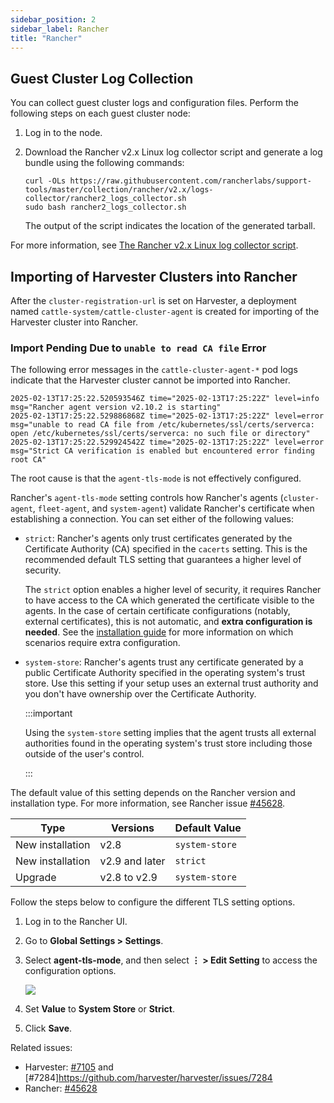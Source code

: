 ```yaml
---
sidebar_position: 2
sidebar_label: Rancher
title: "Rancher"
---
```


<head>
  <link rel="canonical" href="https://docs.harvesterhci.io/v1.4/troubleshooting/rancher"/>
</head>


## Guest Cluster Log Collection

You can collect guest cluster logs and configuration files. Perform the following steps on each guest cluster node:

1. Log in to the node.
1. Download the Rancher v2.x Linux log collector script and generate a log bundle using the following commands:

    ```
    curl -OLs https://raw.githubusercontent.com/rancherlabs/support-tools/master/collection/rancher/v2.x/logs-collector/rancher2_logs_collector.sh
    sudo bash rancher2_logs_collector.sh
    ```

    The output of the script indicates the location of the generated tarball.

For more information, see [The Rancher v2.x Linux log collector script](https://www.suse.com/support/kb/doc/?id=000020191).


## Importing of Harvester Clusters into Rancher

After the `cluster-registration-url` is set on Harvester, a deployment named `cattle-system/cattle-cluster-agent` is created for importing of the Harvester cluster into Rancher.

### Import Pending Due to `unable to read CA file` Error

The following error messages in the `cattle-cluster-agent-*` pod logs indicate that the Harvester cluster cannot be imported into Rancher.

```
2025-02-13T17:25:22.520593546Z time="2025-02-13T17:25:22Z" level=info msg="Rancher agent version v2.10.2 is starting"
2025-02-13T17:25:22.529886868Z time="2025-02-13T17:25:22Z" level=error msg="unable to read CA file from /etc/kubernetes/ssl/certs/serverca: open /etc/kubernetes/ssl/certs/serverca: no such file or directory"
2025-02-13T17:25:22.529924542Z time="2025-02-13T17:25:22Z" level=error msg="Strict CA verification is enabled but encountered error finding root CA"
```

The root cause is that the `agent-tls-mode` is not effectively configured.

Rancher's `agent-tls-mode` setting controls how Rancher's agents (`cluster-agent`, `fleet-agent`, and `system-agent`) validate Rancher's certificate when establishing a connection. You can set either of the following values:

- `strict`: Rancher's agents only trust certificates generated by the Certificate Authority (CA) specified in the `cacerts` setting. This is the recommended default TLS setting that guarantees a higher level of security.

    The `strict` option enables a higher level of security, it requires Rancher to have access to the CA which generated the certificate visible to the agents. In the case of certain certificate configurations (notably, external certificates), this is not automatic, and **extra configuration is needed**. See the [installation guide](https://ranchermanager.docs.rancher.com/getting-started/installation-and-upgrade/install-upgrade-on-a-kubernetes-cluster#3-choose-your-ssl-configuration) for more information on which scenarios require extra configuration.

- `system-store`: Rancher's agents trust any certificate generated by a public Certificate Authority specified in the operating system's trust store. Use this setting if your setup uses an external trust authority and you don't have ownership over the Certificate Authority.

    :::important

    Using the `system-store` setting implies that the agent trusts all external authorities found in the operating system's trust store including those outside of the user's control.

    :::

The default value of this setting depends on the Rancher version and installation type. For more information, see Rancher issue [#45628](https://github.com/rancher/rancher/issues/45628#issuecomment-2246152604).

| Type | Versions | Default Value |
| --- | --- | --- |
| New installation | v2.8 | `system-store` |
| New installation | v2.9 and later | `strict` |
| Upgrade | v2.8 to v2.9 | `system-store` |


Follow the steps below to configure the different TLS setting options.

1. Log in to the Rancher UI.

1. Go to **Global Settings > Settings**.

1. Select **agent-tls-mode**, and then select **⋮ > Edit Setting** to access the configuration options.

    ![](/img/v1.4/troubleshooting/rancher-global-setting-agent-tls-mode.png)

1. Set **Value** to **System Store** or **Strict**.

1. Click **Save**.

Related issues:

- Harvester: [#7105](https://github.com/harvester/harvester/issues/7105) and [#7284]https://github.com/harvester/harvester/issues/7284
- Rancher: [#45628](https://github.com/rancher/rancher/issues/45628)
